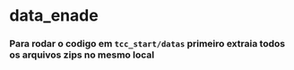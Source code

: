 # data_enade

### Para rodar  o codigo em ```tcc_start/datas``` primeiro extraia todos os arquivos zips no mesmo local
